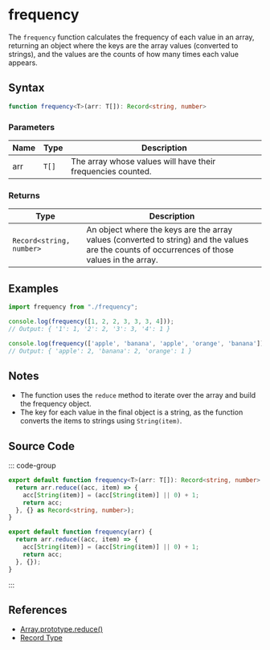 # frequency

The `frequency` function calculates the frequency of each value in an array, returning an object where the keys are the array values (converted to strings), and the values are the counts of how many times each value appears.

## Syntax

```typescript
function frequency<T>(arr: T[]): Record<string, number>
```

### Parameters

| Name  | Type          | Description                                           |
|-------|---------------|-----------------------------------------------------|
| arr   | `T[]`         | The array whose values will have their frequencies counted. |

### Returns

| Type                           | Description                                                     |
|---------------------------------|---------------------------------------------------------------|
| `Record<string, number>`        | An object where the keys are the array values (converted to string) and the values are the counts of occurrences of those values in the array. |

## Examples

```typescript
import frequency from "./frequency";

console.log(frequency([1, 2, 2, 3, 3, 3, 4])); 
// Output: { '1': 1, '2': 2, '3': 3, '4': 1 }

console.log(frequency(['apple', 'banana', 'apple', 'orange', 'banana'])); 
// Output: { 'apple': 2, 'banana': 2, 'orange': 1 }
```

## Notes

- The function uses the `reduce` method to iterate over the array and build the frequency object.
- The key for each value in the final object is a string, as the function converts the items to strings using `String(item)`.

## Source Code

::: code-group
```typescript
export default function frequency<T>(arr: T[]): Record<string, number> {
  return arr.reduce((acc, item) => {
    acc[String(item)] = (acc[String(item)] || 0) + 1;
    return acc;
  }, {} as Record<string, number>);
}
```

```javascript
export default function frequency(arr) {
  return arr.reduce((acc, item) => {
    acc[String(item)] = (acc[String(item)] || 0) + 1;
    return acc;
  }, {});
}
```
::: 

## References

- [Array.prototype.reduce()](https://developer.mozilla.org/en-US/docs/Web/JavaScript/Reference/Global_Objects/Array/reduce)  
- [Record Type](https://www.typescriptlang.org/docs/handbook/2/objects.html#record)  